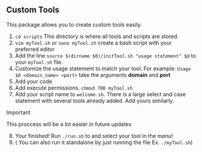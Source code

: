 ## Custom Tools
This package allows you to create custom tools easily.

1. `cd scripts` This directory is where all tools and scripts are stored.
2. `vim myTool.sh` or `nano myTool.sh` create a bash script with your preferred editor
3. Add the line  `source $(dirname $0)/initTool.sh "usage statement" $@` to your `myTool.sh` file. 
4. Customize the usage statement to match your tool. For example:
	`Usage $0 <domain_name> <port>` take the arguments **domain** and **port**
5. Add your code
6. Add execute permissions. `chmod 700 myTool.sh`
7.  Add your script name to `welcome.sh`. There is a large select and case statement with several tools already added. Add yours similarly.
> [!IMPORTANT]
> This proccess will be a lot easier in future updates 
8. Your finished! Run `./run.sh` to and select your tool in the menu! 
9. ( You can also run it standalone by just running the file Ex. `./myTool.sh`) 
